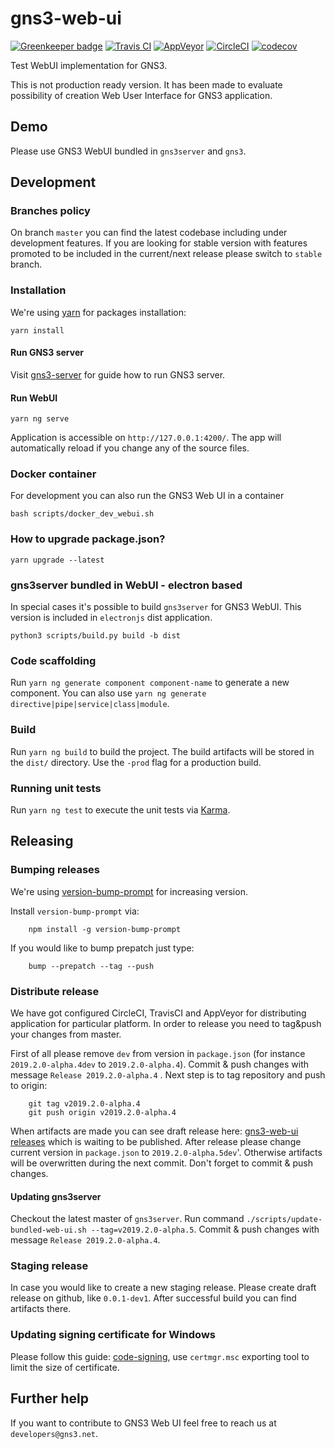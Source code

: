 # gns3-web-ui

[![Greenkeeper badge](https://badges.greenkeeper.io/GNS3/gns3-web-ui.svg)](https://greenkeeper.io/)
[![Travis CI](https://api.travis-ci.org/GNS3/gns3-web-ui.svg?branch=master)](https://travis-ci.org)
[![AppVeyor](https://ci.appveyor.com/api/projects/status/github/GNS3/gns3-web-ui?branch=master&svg=true)](https://www.appveyor.com/)
[![CircleCI](https://circleci.com/gh/GNS3/gns3-web-ui/tree/master.png)](https://circleci.com/gh/GNS3/gns3-web-ui/tree/master.png)
[![codecov](https://codecov.io/gh/GNS3/gns3-web-ui/branch/master/graph/badge.svg)](https://codecov.io/gh/GNS3/gns3-web-ui)


Test WebUI implementation for GNS3. 

This is not production ready version. It has been made to evaluate possibility of creation Web User Interface for GNS3 application.


## Demo

Please use GNS3 WebUI bundled in `gns3server` and `gns3`.

## Development

### Branches policy

On branch `master` you can find the latest codebase including under development features. If you are looking for stable version with features promoted to be included in the current/next release please switch to `stable` branch.

### Installation

We're using [yarn](https://yarnpkg.com/lang/en/) for packages installation:

```
yarn install
```

#### Run GNS3 server

Visit [gns3-server](https://github.com/GNS3/gns3-server) for guide how to run GNS3 server.

#### Run WebUI

```
yarn ng serve
``` 

Application is accessible on `http://127.0.0.1:4200/`. The app will automatically reload if you change any of the source files.

### Docker container

For development you can also run the GNS3 Web UI in a container

```
bash scripts/docker_dev_webui.sh
```

### How to upgrade package.json?

```
yarn upgrade --latest
```

### gns3server bundled in WebUI - electron based

In special cases it's possible to build `gns3server` for GNS3 WebUI. This version is included in `electronjs` dist application.

```
python3 scripts/build.py build -b dist
```

### Code scaffolding

Run `yarn ng generate component component-name` to generate a new component. You can also use `yarn ng generate directive|pipe|service|class|module`.

### Build

Run `yarn ng build` to build the project. The build artifacts will be stored in the `dist/` directory. Use the `-prod` flag for a production build.

### Running unit tests

Run `yarn ng test` to execute the unit tests via [Karma](https://karma-runner.github.io).


## Releasing

### Bumping releases

We're using [version-bump-prompt](https://www.npmjs.com/package/version-bump-prompt) for increasing version.

Install `version-bump-prompt` via:

        npm install -g version-bump-prompt
        
If you would like to bump prepatch just type:

        bump --prepatch --tag --push
        
### Distribute release

We have got configured CircleCI, TravisCI and AppVeyor for distributing application for particular platform. In order to release you need to tag&push your changes from master.

First of all please remove `dev` from version in `package.json` (for instance `2019.2.0-alpha.4dev` to `2019.2.0-alpha.4`). Commit & push changes with message `Release 2019.2.0-alpha.4` . Next step is to tag repository and push to origin:


        git tag v2019.2.0-alpha.4
        git push origin v2019.2.0-alpha.4
        

When artifacts are made you can see draft release here: [gns3-web-ui releases](https://github.com/GNS3/gns3-web-ui/releases) which is waiting to be published.
After release please change current version in `package.json` to `2019.2.0-alpha.5dev`'. Otherwise artifacts will be overwritten during the next commit. Don't forget to commit & push changes.

#### Updating gns3server

Checkout the latest master of `gns3server`. Run command `./scripts/update-bundled-web-ui.sh --tag=v2019.2.0-alpha.5`. Commit & push changes with message `Release 2019.2.0-alpha.4`.

### Staging release

In case you would like to create a new staging release. Please create draft release on github, like `0.0.1-dev1`. After successful build you can find artifacts there. 

### Updating signing certificate for Windows

Please follow this guide: [code-signing](https://www.electron.build/code-signing), use `certmgr.msc` exporting tool to limit the size of certificate.

## Further help

If you want to contribute to GNS3 Web UI feel free to reach us at `developers@gns3.net`.
